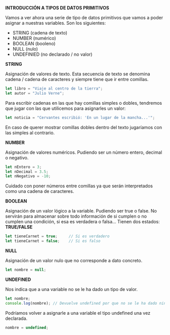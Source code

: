 **INTRODUCCIÓN A TIPOS DE DATOS PRIMITIVOS**

Vamos a ver ahora una serie de tipo de datos primitivos que vamos a poder asignar a nuestras variables. Son los siguientes:

- STRING (cadena de texto)
- NUMBER (numérico)
- BOOLEAN (booleno)
- NULL (nulo)
- UNDEFINIED (no declarado / no valor)

**STRING**

Asignación de valores de texto. Esta secuencia de texto se denomina cadena / cadena de caracteres y siempre tiene que ir entre comillas.

```js
let libro = "Viaje al centro de la tierra";
let autor = "Julio Verne";
```

Para escribir cadenas en las que hay comillas simples o dobles, tendremos que jugar con las que utilicemos para asignarles un valor:

```js
let noticia = "Cervantes escribió: 'En un lugar de la mancha...'";
```

En caso de querer mostrar comillas dobles dentro del texto jugaríamos con las simples al contrario.

**NUMBER**

Asignación de valores numéricos. Pudiendo ser un número entero, decimal o negativo.

```js
let nEntero = 3;
let nDecimal = 3.5;
let nNegativo = -10;
```

Cuidado con poner números entre comillas ya que serán interpretados como una cadena de caracteres.

**BOOLEAN**

Asignación de un valor lógico a la variable. Pudiendo ser true o false. No servirán para almacenar sobre todo información de si cumplen o no cumplen una condición, si esa es verdadera o falsa...
Tienen dos estados: **TRUE/FALSE**

```js
let tieneCarnet = true;     // Si es verdadero
let tieneCarnet = false;    // Si es falso
```

**NULL**

Asignación de un valor nulo que no corresponde a dato concreto.

```js
let nombre = null;
```

**UNDEFINED**

Nos indica que a una variable no se le ha dado un tipo de valor.

```js
let nombre;
console.log(nombre); // Devuelve undefined por que no se le ha dado ningún valor.
```

Podríamos volver a asignarle a una variable el tipo undefined una vez declarada.

```js
nombre = undefined;
```
